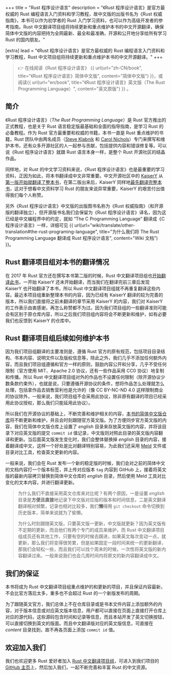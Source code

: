 +++
title = "Rust 程序设计语言"
description = "《Rust 程序设计语言》是官方最权威的 Rust 编程语言入门资料和学习教程，故中文版的出版书名为《Rust 权威指南》，本书可以作为初学者的 Rust 入门学习资料，也可以作为高级开发者的参考指南。Rust 中文翻译项目组将持续更新和重点维护本书的中文开源翻译，确保简体中文版的内容把持为全网最新、最全和最准确，开源和公开地分享给所有学习 Rust 的国内朋友。"

[extra]
lead = "《Rust 程序设计语言》是官方最权威的 Rust 编程语言入门资料和学习教程，Rust 中文项目组将持续更新和重点维护本书的中文开源翻译。"
+++

> 👉 在线阅读《Rust 程序设计语言》 {{ url(url="zh-CN/book", title="《Rust 程序设计语言》简体中文版", content="简体中文版") }}，或阅读{{ url(url="en/book", title="《Rust 程序设计语言》英文版（The Rust Programming Language）", content="英文原版") }} 。

## 简介

《Rust 程序设计语言》（*The Rust Programming Language*）是 Rust 官方推出的正式教程，也是关于 Rust 语言稳定版最基础和全面的指导指南，是学习 Rust 的必备教程。作为 Rust 官方最重要和权威的书籍，本书一直是 Rust 重点维护的书籍，Rust 团队中由两名成员（[Steve Klabnik][steve-klabnik] 和 [Carol Nichols][carol-nichols]）专门来撰写和维护本书，还有众多开源社区的人一起参与贡献，包括提供内容和错误修复等。可以说《Rust 程序设计语言》就跟 Rust 语言本身一样，是整个 Rust 开源社区的结晶作品。

[steve-klabnik]: https://github.com/steveklabnik
[carol-nichols]: https://github.com/carols10cents

同样地，对 Rust 的中文学习资料来说，《Rust 程序设计语言》也是最重要的学习资料，正因为如此，将本书翻译成中文非常重要。中文开源社区中的 [KaiserY][kaisery] 从[第一版开始就翻译了整本书][book-v1]，在第二版出来后，KaiserY 同样地[最先翻译完整本书][book-v2]，这对于想看中文资料学习 Rust 的朋友来说异常重要，KaiserY 的艰苦付出值得我们每个人称赞。

另外《Rust 程序设计语言》中文版的出版图书名称为《Rust 权威指南》（和开源版的翻译独立），但开源版书名我们会保留为《Rust 程序设计语言》译名，因为这已经是中文编程界中的约定，就如 “The C Programming Language” 翻译成《C 程序设计语言》一样，详细可见 {{ url(url="wiki/translate/other-translation#the-rust-programing-language", title="为什么我们将 The Rust Programming Language 翻译成 Rust 程序设计语言", content="Wiki 文档") }}。

[kaisery]: https://github.com/KaiserY
[book-v1]: https://github.com/KaiserY/rust-book-chinese
[book-v2]: https://github.com/KaiserY/trpl-zh-cn

## Rust 翻译项目组对本书的翻译情况

在 2017 年 Rust 官方还在撰写本书第二版的时候，Rust 中文翻译项目组也[开始翻译此书][translate]，一开始 KaiserY 还未开始翻译，而当我们在翻译完前三章后发现 KaiserY 也开始翻译了本书，所以 Rust 中文翻译项目组就不再重复翻译这些内容。最近本项目组重新整理本书的内容，因为已经有 KaiserY 翻译的较为完善的版本，所以我们直接将之前未翻译的章节采用 KaiserY 的内容，我们对 KaiserY 的工作表示由衷感谢，再怎么称赞都不为过。因为我们项目组的一些翻译准则可能会有区别于原仓库内容，所以之后我们项目组内容将会不断更新和维护，如有必要我们也反馈到 KaiserY 的仓库中。

[translate]: https://github.com/rust-lang-cn/book-cn/tree/c8c94cc2d18fd8c4f4f14a7c31776f1007ac4374

## Rust 翻译项目组后续如何维护本书

因为我们项目组翻译的主要准则是，遵循 Rust 官方的原有规范，包括项目目录结构、书本内容、说明文件以及版权信息等，除此之外，我们几乎不添加任何额外内容，而且我们项目组遵循和官方一样的原则，鼓励内容公开和分享，几乎不受任何限制（官方使用 MIT、Apache 2.0 协议，还有一些作品采用 CC0 协议）地复制和传播。所以 Rust 中文翻译项目组对外的作品也不设置任何限制（除开源协议少数条款约束外），也就是说，只要遵循开源协议的条件，想将作品怎么处理就怎么处理，包括拿作品去销售营利也是允许的（像 CC BY-NC-ND 4.0 这样限制商业的协议除外，一般来说，我们项目组不会采用此协议，除非原有翻译的项目已经采用此协议授权，那么我们只能延用此协议）。

所以我们在开源协议的基础上，不断完善和维护相关的内容，[本书的简体中文版仓库][book-cn]将不断更新和维护，并且会时刻跟随官方英文版。为了方便同步官方英文版的内容，我们在简体中文版仓库上设置了 *english* 目录来存放英文版的内容，并将该目录下对应英文版的提交 `commit id` 值记录，中文版则对照此目录的英文版内容翻译和更新。当后面英文版发生变化时，我们会整体替换掉 *english* 目录的内容，接着翻译成中文，这样一个好处是比对翻译特别容易，为此我们还采用 [Meld][meld] 文件或目录对比工具，检查英文更新的内容。

一般来说，我们会在 Rust 发布一个新的稳定版的时候，我们会对之前的简体中文的文档内容打一个版本标签，并上传对应版本 `tag` 内容到 GitHub 上，接着将英文版的最新内容拷贝替换到简体中文仓库的 *english* 目录，然后使用 Meld 工具对比变化的文本内容，并进行翻译更新。

> 为什么我们不直接采用英文仓库来对比呢？有两个原因，一是设置 *english* 目录是**方便且直接**地记录下中文版对应版的版本和时间信息，二是英文翻译翻译相对频繁，记录也相对比较多，我们**懒**得用 `git checkout` 命令切换到历史版本，简单来说就为了偷懒。
>
> 为什么时刻跟随英文版，只要英文版一更新，中文版就更新？因为英文版有不定期的更新，而且他们有两个专门的成员来维护，而 Rust 中文翻译项目组成员还有其他工作，只要有空的时候去跟进，如果英文每次变动一点，就更新，那么我们将变得很劳累，但是如果固定一段时间来统一的更新翻译，那我们会轻松一些，而且我们可以找个周末的时候，一次性将英文版的新内容翻译过来。一般来说我们也会几周时间内将原文的新内容翻译成中文。

[book-cn]: https://github.com/rust-lang-cn/book-cn
[meld]: https://meldmerge.org/

## 我们的保证

本书将成为 Rust 中文翻译项目组重点维护的和更新的项目，并且保证内容最新，不会比官方落后太多，重多也不会超过 Rust 的一个新版发布的周期。

为了跟随英文官方，我们总体上不在仓库目录或是书本文件内容上添加额外的内容，对于版本信息或对应英文版本信息，用户都可以直接在页面上直接打开仓库上对应的源代码，这些源码包含时间和记录等信息，而且本站开发了英文切换按钮，可以直接切换到英文的版面。而且中文翻译版对应的英文版信息，可直接在 *content* 目录找到，故不再各页面上添加 `commit id` 值。

## 欢迎加入我们

我们也欢迎更多 Rust 爱好者加入 [Rust 中文翻译项目组][rust-lang-cn]，可进入到我们项目的 [GitHub 主页][rust-lang-cn]上，然后加入我们，一起不断完善和丰富 Rust 的中文资源。

[rust-lang-cn]: https://github.com/rust-lang-cn
